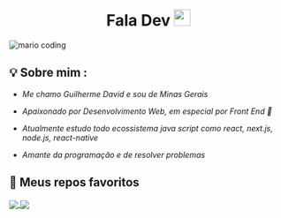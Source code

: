 <h1 align="center" >Fala Dev  <img src="https://media.giphy.com/media/hvRJCLFzcasrR4ia7z/giphy.gif" width="30px"></h1>

![mario coding](https://i.imgur.com/1ZvVkDc.gif)

## 💡 Sobre mim :
 - *Me chamo Guilherme David e sou de Minas Gerais* 
 
 - *Apaixonado por Desenvolvimento Web, em especial por Front End 💙* 
 
 - *Atualmente estudo todo ecossistema java script como react, next.js, node.js, react-native*
  
 - *Amante da programação e de resolver problemas* 


## 🔮 Meus repos favoritos

<div align="left">
 <a href="https://github.com/manoguii/call">
  <img align="center" src="https://github-readme-stats.vercel.app/api/pin/?username=manoguii&repo=call&theme=react&hide_border=true" />
</a>
<a href="https://github.com/manoguii/ig-news">
  <img align="center" src="https://github-readme-stats.vercel.app/api/pin/?username=manoguii&repo=ig-news&theme=react&hide_border=true" />
</a>
</div>
